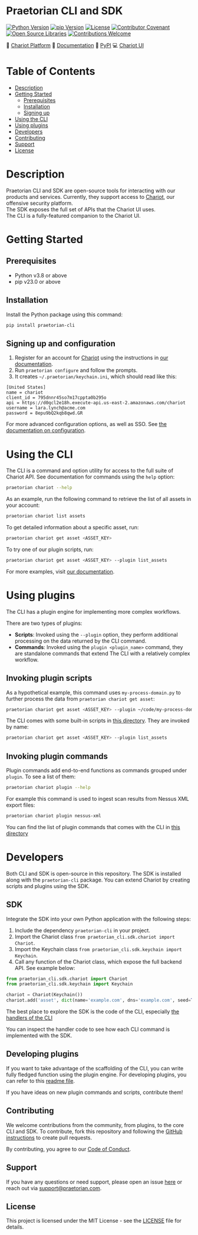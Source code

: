 # Praetorian CLI and SDK

[![Python Version](https://img.shields.io/badge/Python-v3.8+-blue)](https://www.python.org/)
[![pip Version](https://img.shields.io/badge/pip-v23.0+-blue)](https://pypi.org/project/praetorian-cli/)
[![License](https://img.shields.io/badge/License-MIT-007EC6.svg)](LICENSE)
[![Contributor Covenant](https://img.shields.io/badge/Contributor%20covenant-2.1-007EC6.svg)](CODE_OF_CONDUCT.md)
[![Open Source Libraries](https://img.shields.io/badge/Open--source-%F0%9F%92%9A-28a745)](https://opensource.org/)
[![Contributions Welcome](https://img.shields.io/badge/Contributions-Welcome-brightgreen.svg?style=flat)](https://github.com/praetorian-inc/chariot-ui/issues)

:link: [Chariot Platform](https://preview.chariot.praetorian.com)
:book: [Documentation](https://docs.praetorian.com)
:bookmark: [PyPI](https://pypi.org/project/praetorian-cli/)
:computer: [Chariot UI](https://github.com/praetorian-inc/chariot-ui)

# Table of Contents

- [Description](#description)
- [Getting Started](#getting-started)
    - [Prerequisites](#prerequisites)
    - [Installation](#installation)
    - [Signing up](#signing-up-and-configuration)
- [Using the CLI](#using-the-cli)
- [Using plugins](#using-plugins)
- [Developers](#developers)
- [Contributing](#contributing)
- [Support](#support)
- [License](#license)

# Description

Praetorian CLI and SDK are open-source tools for interacting with our products and services. Currently, they support
access to [Chariot](https://www.praetorian.com/proactive-cybersecurity-technology/), our
offensive security platform.
<br> The SDK exposes the full set of APIs that the Chariot UI uses.
<br> The CLI is a fully-featured companion to the Chariot UI.

# Getting Started

## Prerequisites

- Python v3.8 or above
- pip v23.0 or above

## Installation

Install the Python package using this command:

```zsh
pip install praetorian-cli
```

## Signing up and configuration

1. Register for an account for [Chariot](http://preview.chariot.praetorian.com) using the instructions
   in [our documentation](https://docs.praetorian.com/hc/en-us/articles/25784233986587-Account-Setup-and-Initial-Seeding).
2. Run `praetorian configure` and follow the prompts.
3. It creates `~/.praetorian/keychain.ini`, which should read like this:

```
[United States]
name = chariot
client_id = 795dnnr45so7m17cppta0b295o
api = https://d0qcl2e18h.execute-api.us-east-2.amazonaws.com/chariot
username = lara.lynch@acme.com
password = 8epu9bQ2kqb8qwd.GR
```

For more advanced configuration options, as well as SSO. See
[the documentation on configuration](https://github.com/praetorian-inc/praetorian-cli/blob/main/docs/configure.md).


# Using the CLI

The CLI is a command and option utility for access to the full suite of Chariot API. See documentation for commands
using the `help` option:

```zsh
praetorian chariot --help
```

As an example, run the following command to retrieve the list of all assets in your account:

```zsh
praetorian chariot list assets
```

To get detailed information about a specific asset, run:

```zsh
praetorian chariot get asset <ASSET_KEY>
```

To try one of our plugin scripts, run:

```zsh
praetorian chariot get asset <ASSET_KEY> --plugin list_assets
````

For more examples, visit [our documentation](https://docs.praetorian.com).

# Using plugins

The CLI has a plugin engine for implementing more complex workflows.

There are two types of plugins:

- **Scripts**: Invoked using the `--plugin` option, they perform additional processing on the data returned by the
  CLI command.
- **Commands**: Invoked using the `plugin <plugin_name>` command, they are standalone commands that extend
  The CLI with a relatively complex workflow.

## Invoking plugin scripts

As a hypothetical example, this command uses `my-process-domain.py` to further process the data from
`praetorian chariot get asset`:

```zsh
praetorian chariot get asset <ASSET_KEY> --plugin ~/code/my-process-domain.py
```

The CLI comes with some built-in scripts in
[this directory](https://github.com/praetorian-inc/praetorian-cli/tree/main/praetorian_cli/plugins/scripts). They
are invoked by name:

```zsh
praetorian chariot get asset <ASSET_KEY> --plugin list_assets
```

## Invoking plugin commands

Plugin commands add end-to-end functions as commands grouped under `plugin`. To see a list
of them:

```zsh
praetorian chariot plugin --help
```

For example this command is used to ingest scan results from Nessus XML export files:

```zsh
praetorian chariot plugin nessus-xml
```

You can find the list of plugin commands that comes with the CLI in
[this directory](https://github.com/praetorian-inc/praetorian-cli/tree/main/praetorian_cli/plugins/commands)


# Developers

Both CLI and SDK is open-source in this repository. The SDK is installed along with the `praetorian-cli`
package. You can extend Chariot by creating scripts and plugins using the SDK. 

## SDK

Integrate the SDK into your own Python application with the following steps:

1. Include the dependency ``praetorian-cli`` in your project.
2. Import the Chariot class ``from praetorian_cli.sdk.chariot import Chariot``.
3. Import the Keychain class ``from praetorian_cli.sdk.keychain import Keychain``.
4. Call any function of the Chariot class, which expose the full backend API. See example below:

```python
from praetorian_cli.sdk.chariot import Chariot
from praetorian_cli.sdk.keychain import Keychain

chariot = Chariot(Keychain())
chariot.add('asset', dict(name='example.com', dns='example.com', seed=True))
```

The best place to explore the SDK is the code of the CLI, especially
[the handlers of the CLI](https://github.com/praetorian-inc/praetorian-cli/tree/main/praetorian_cli/handlers)

You can inspect the handler code to see how each CLI command is implemented with the SDK.


## Developing plugins

If you want to take advantage of the scaffolding of the CLI, you can write fully fledged function using
the plugin engine. For developing plugins, you can refer to
this [readme file](https://github.com/praetorian-inc/praetorian-cli/blob/main/docs/plugin-development.md).

If you have ideas on new plugin commands and scripts, contribute them!

## Contributing

We welcome contributions from the community, from plugins, to the core CLI and SDK. To contribute, fork this
repository and following the
[GitHub instructions](https://docs.github.com/en/get-started/exploring-projects-on-github/contributing-to-a-project)
to create pull requests.

By contributing, you agree to our [Code of Conduct](CODE_OF_CONDUCT.md).

## Support

If you have any questions or need support, please open an issue
[here](https://github.com/praetorian-inc/chariot-ui/issues) or reach out via
[support@praetorian.com](mailto:support@praetorian.com).

## License

This project is licensed under the MIT License - see the [LICENSE](LICENSE) file for details.
